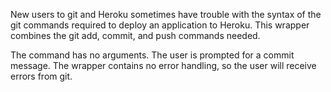 New users to git and Heroku sometimes have trouble with the syntax of
the git commands required to deploy an application to Heroku. This
wrapper combines the git add, commit, and push commands needed.

The command has no arguments. The user is prompted for a commit message.
The wrapper contains no error handling, so the user will receive errors
from git.
